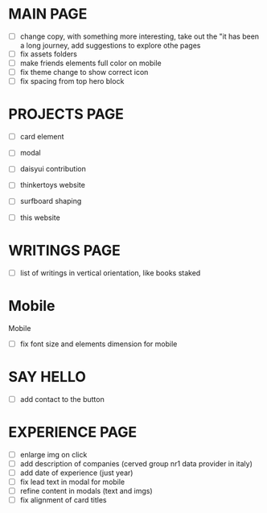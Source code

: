 
# MAIN PAGE

- [ ] change copy, with something more interesting, take out the "it has been a long journey, add suggestions to explore othe pages
- [ ] fix assets folders
- [ ] make friends elements full color on mobile
- [ ] fix theme change to show correct icon
- [ ] fix spacing from top hero block

# PROJECTS PAGE

- [ ] card element
- [ ] modal
- [ ] daisyui contribution
- [ ] thinkertoys website
- [ ] surfboard shaping
- [ ] this website


# WRITINGS PAGE
- [ ] list of writings in vertical orientation, like books staked

# Mobile

Mobile
- [ ] fix font size and elements dimension for mobile



# SAY HELLO

- [ ] add contact to the button


# EXPERIENCE PAGE

- [ ] enlarge img on click
- [ ] add description of companies (cerved group nr1 data provider in italy)
- [ ] add date of experience (just year)
- [ ] fix lead text in modal for mobile
- [ ] refine content in modals (text and imgs)
- [ ] fix alignment of card titles